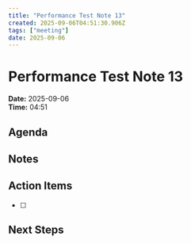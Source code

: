 ```yaml
---
title: "Performance Test Note 13"
created: 2025-09-06T04:51:30.906Z
tags: ["meeting"]
date: 2025-09-06
---
```


# Performance Test Note 13

**Date:** 2025-09-06  
**Time:** 04:51  

## Agenda


## Notes


## Action Items
- [ ] 

## Next Steps
